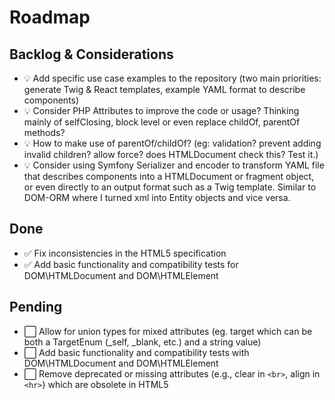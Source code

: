 # Roadmap

## Backlog & Considerations <Badge type="info" text="Ideas" />
- :bulb: Add specific use case examples to the repository (two main priorities: generate Twig & React templates, example YAML format to describe components)
- :bulb: Consider PHP Attributes to improve the code or usage? Thinking mainly of selfClosing, block level or even replace childOf, parentOf methods?
- :bulb: How to make use of parentOf/childOf? (eg: validation? prevent adding invalid children? allow force? does HTMLDocument check this? Test it.)
- :bulb: Consider using Symfony Serializer and encoder to transform YAML file that describes components into a HTMLDocument or fragment object, or even directly to an output format such as a Twig template. Similar to DOM-ORM where I turned xml into Entity objects and vice versa.

## Done <Badge type="warning" text="Pre-Release" />
- :white_check_mark: Fix inconsistencies in the HTML5 specification
- :white_check_mark: Add basic functionality and compatibility tests for DOM\HTMLDocument and DOM\HTMLElement

## Pending <Badge type="tip" text="1.0.0" />
- :white_large_square: Allow for union types for mixed attributes (eg. target which can be both a TargetEnum (_self, _blank, etc.) and a string value)
- :white_large_square: Add basic functionality and compatibility tests with DOM\HTMLDocument and DOM\HTMLElement
- :white_large_square: Remove deprecated or missing attributes (e.g., clear in `<br>`, align in `<hr>`) which are obsolete in HTML5
